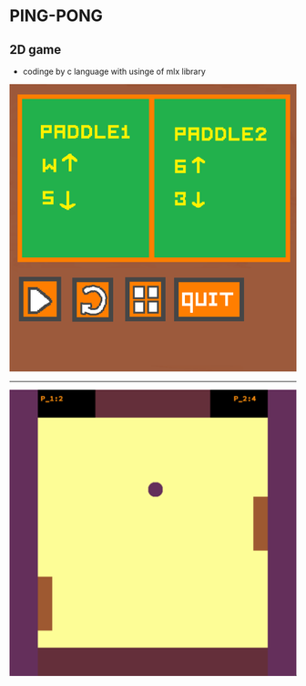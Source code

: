 # PING-PONG
## 2D game
- codinge by c language with usinge of mlx library

![desciption](img/pos_0.png)

---

![game](img/game.png)
